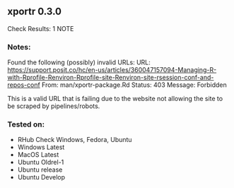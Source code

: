 ## xportr 0.3.0

Check Results:
  1 NOTE

### Notes:

Found the following (possibly) invalid URLs:
  URL: https://support.posit.co/hc/en-us/articles/360047157094-Managing-R-with-Rprofile-Renviron-Rprofile-site-Renviron-site-rsession-conf-and-repos-conf
    From: man/xportr-package.Rd
    Status: 403
    Message: Forbidden

This is a valid URL that is failing due to the website not allowing the site to be scraped by pipelines/robots.

### Tested on:

  - RHub Check Windows, Fedora, Ubuntu 
  - Windows Latest
  - MacOS Latest
  - Ubuntu Oldrel-1
  - Ubuntu release
  - Ubuntu Develop
